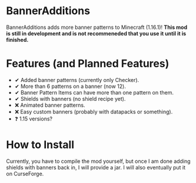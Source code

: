 # BannerAdditions
BannerAdditions adds more banner patterns to Minecraft (1.16.1)! **This mod is still in development and is not recommeneded that you use it until it is finished.**

# Features (and Planned Features)
- ✔ Added banner patterns (currently only Checker).
- ✔ More than 6 patterns on a banner (now 12).
- ✔ Banner Pattern Items can have more than one pattern on them.
- ✔ Shields with banners (no shield recipe yet).
- ❌ Animated banner patterns.
- ❌ Easy custom banners (probably with datapacks or something).
- ❓ 1.15 versions?

# How to Install
Currently, you have to compile the mod yourself, but once I am done adding shields with banners back in, I will provide a jar. I will also eventually put it on CurseForge.
